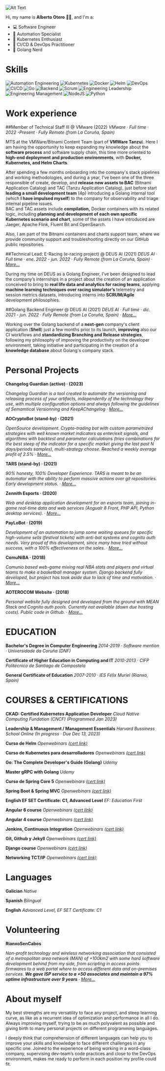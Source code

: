 ![Alt Text](img/aoterolorenzo.gif)

Hi, my name is **Alberto Otero** 👋🏻, and I'm a:

- 💻 Software Engineer
- 🤖 Automation Specialist
- 🚀 Kubernetes Enthusiast
- 🔄 CI/CD & DevOps Practitioner
- 🐹 Golang Nerd

# Skills

![Automation Engineering](https://img.shields.io/badge/Automation%20Engineering-%23DC5263.svg?style=for-the-badge&logoColor=white) ![Kubernetes](https://img.shields.io/badge/kubernetes-%23326ce5.svg?style=for-the-badge&logo=kubernetes&logoColor=white) ![Docker](https://img.shields.io/badge/docker-%230db7ed.svg?style=for-the-badge&logo=docker&logoColor=white) ![Helm](https://img.shields.io/badge/HELM-%23005b96.svg?style=for-the-badge&logo=helm&logoColor=white) ![DevOps](https://img.shields.io/badge/DevOps-%23a298dc.svg?style=for-the-badge&logoColor=white) ![CI/CD](https://img.shields.io/badge/CI/CD-%23b6c630.svg?style=for-the-badge&logoColor=white) ![Go](https://img.shields.io/badge/golang-%2300ADD8.svg?style=for-the-badge&logo=go&logoColor=white) ![Backend](https://img.shields.io/badge/Backend-%23333333.svg?style=for-the-badge&logoColor=white) ![Scrum](https://img.shields.io/badge/Scrum-009FDA?logo=scrumalliance&logoColor=fff&style=for-the-badge) ![Engineering Leadership](https://img.shields.io/badge/Engineering%20Leadership-%234fd181.svg?style=for-the-badge&logoColor=white) ![Engineering Management](https://img.shields.io/badge/Engineering%20Management-%2343b285.svg?style=for-the-badge&logoColor=white) ![NodeJS](https://img.shields.io/badge/node.js-6DA55F?style=for-the-badge&logo=node.js&logoColor=white) ![Python](https://img.shields.io/badge/python-3670A0?style=for-the-badge&logo=python&logoColor=ffdd54)

<!--- skills: Automation Engineering, Kubernetes, Docker, Helm, DevOps, CICD, Software Development, Golang, Backend, SCRUM, Engineering Leadership, Engineering Management, NodeJS, Python, TCP/IP--->    

# Work experience

##Member of Technical Staff III @ VMware (2022)
*VMware · Full time  · 2022 -Present · Fully Remote (from La Coruña, Spain)*

MTS at the VMWare/Bitnami Content Team (part of **VMWare Tanzu**). Here I am having the opportunity to keep expanding my knowledge about the **software process** and software supply chain, this time more oriented to **high-end deployment and production environments**, with **Docker, Kubernetes, and Helm Charts**.

After spending a few months onboarding into the company's stack pipelines and working methodologies, and during a year, I’ve been one of the three responsible of create, develop, and **release new assets to BAC** (Bitnami Application Catalog) and TAC (Tanzu Application Catalog), just before start **leading a small development team** (4p) introducing a Golang internal tool (which **I have impulsed myself**) to the company for observability and triage internal pipeline issues.    
BAC and TAC assets include **compilation,** Docker containers with its related logic, including **planning and development of each own specific Kubernetes scenario and chart**, some of the assets I have introduced are Jaeger, Apache Flink, Fluent Bit and OpenSearch.

Also, I am part of the Bitnami containers and charts support team, where we provide community support and troubleshooting directly on our GitHub public repositories.


##Technical Lead: E-Racing (e-racing project) @ DEUS AI (2021)
*DEUS AI · Full time · ene. 2022 - jun. 2022 · Fully Remote (from La Coruña, Spain) · [More...](en/experience/3_deus_lead.md)*

During my time on DEUS as a Golang Engineer, I’ve been designed to lead the company’s internships in a project about the creation of an application conceived to bring to **real life data and analytics for racing teams**, applying **machine learning techniques over racing simulator’s** telemetry and session metrics datasets, introducing interns into **SCRUM/Agile** development philosophies.

##Golang Backend Engineer @ DEUS AI (2021)
*DEUS AI · Full time  · dic. 2021 - jun. 2022 · Fully Remote (from La Coruña, Spain) · [More...](en/experience/2_deus.md)*

Working over the Golang backend of a **next-gen** company's client application (**Shell**) just a few months prior to its launch, **improving** also our CI workflows and **standardizing Branching and Release strategies**, following my philosophy of improving the productivity on the developer environment, taking initiative and participating in the creation of a **knowledge database** about Golang's company stack.

# Personal Projects

**Changelog Guardian (active) · (2023)** 

_Changelog Guardian is a tool created to automate the versioning and releasing process of your artifacts, independently of the technology they use, with multiple configuration options and always following the guidelines of Semamtical Versionning and KeepAChangelog · [More...](en/projects/7_changelog_guardian.md)_

**AOCryptoBot (stand-by) · (2021)** 

_OpenSource development. Crypto-trading bot with custom parametrized strategies with well known market indicators as enter/exit signals, and algorithms with backtest and parameter calculations (tries combinations for the best steep of the indicator for a specific market giving the last past N days/periods samples), multi-strategy choose. Reached a weekly average profit of 2.5% · [More...](en/projects/6_aocryptobot.md)_

**TARS (stand-by) · (2021)** 

_90% honesty, 100% Developer Experience. TARS is meant to be an automator with the ability to perform massive actions over git repositories. Early development status. · [More...](en/projects/5_tars.md)_

**Zennith Esports · (2020)** 

_Web and desktop application development for an esports team, joining in-game real-time data and web services (Angualr 8 Front, PHP API, Python desktop services). · [More...](en/projects/4_zennith_esports.md)_

**PayLoBot · (2019)** 

_Development of an automation to jump some waiting queues for specific high-volume sells (festival tickets) with anti-bot systems and cognito auth needs. Very proud of this development, since many have tried without success, with a 100% effectiveness on the sales. · [More...](en/projects/3_paylobot.md)_

**ComuNiBA · (2018)** 

_Comunio based web-game mixing real NBA stats and players and virtual teams to make a basketball manager system. Django backend fully developed, but project has took aside due to lack of time and motivation. · [More...](en/projects/2_comuniba.md)_

**AOTEROCOM Website · (2018)** 

_Personal website fully designed and developed from the ground with MEAN Stack and Cognito auth pools. Currently not available (down due hosting costs). Public code in Github. · [More...](en/projects/1_aoterocom.md)_

# EDUCATION

**Bachelor's Degree in Computer Engineering** *2014-2019 · Software mention · Universidade da Coruña (DNF)*

**Certificate of Higher Education in Computing and IT** *2010-2013 · CIFP Politécnico de Santiago de Compostela*

**General Certificate of Education** *2007-2010 · IES Félix Muriel (Rianxo, Spain)*

# COURSES & CERTIFICATIONS

**CKAD: Certified Kubernetes Application Developer** *Cloud Native Computing Fundation (CNCF) (Programmed Jan 2023)*

**Leadership & Management / Management Essentials** *Harvard Bussiness School Online (In progress · Due Dec 13, 2023)*

**Curso de Helm** *Openwebinars [(cert link)](https://openwebinars.net/cert/m0gnD)*

**Curso de Kubernetes para desarrolladores** *Openwebinars [(cert link)](https://openwebinars.net/cert/y0B59)*

**Go: The Complete Developer's Guide (Golang)** *Udemy*

**Master gRPC with Golang** *Udemy*

**Curso de Spring Core 5** *Openwebinars [(cert link)](https://openwebinars.net/cert/b3yrr)*

**Spring Boot & Spring MVC** *Openwebinars [(cert link)](https://openwebinars.net/cert/b3yrr)*

**English EF SET Certificate: C1, Advanced Level** *EF: Education First*

**Angular 6 course** *Openwebinars [(cert link)](https://openwebinars.net/academia/certificado/170979/)*

**Angular 4 course** *Openwebinars [(cert link)](https://openwebinars.net/cert/z1XX6)*

**Jenkins, Continuous Integration** *Openwebinars  [(cert link)](https://openwebinars.net/cert/pEJaM)*

**Git, Github y Jekyll** *Openwebinars  [(cert link)](https://openwebinars.net/academia/certificado/171257/)*

**Django course** *Openwebinars [(cert link)](https://openwebinars.net/academia/certificado/171257/)*

**Networking TCT/IP** *Openwebinars [(cert link)](https://openwebinars.net/cert/8DkGO)*

# Languages

**Galician** *Native*

**Spanish** *Bilingual*

**English** *Advanced Level, EF SET Certificate: C1*


# Volunteering

**RianxoSenCabos** 

_Non-profit technology and wireless networking association that consisted of a metropolitan area network (MAN) of +100km2 with some hard software development behind from my side, from scripting in access points firmwares to a web portal where to access different data and on-premises services. **We gave ISP service to a +50 associates and maintain a 97% uptime infrastructure over 9 years** · [More...](en/volunteering/1_rianxosencabos.md)_


# About myself

My best strengths are my versatility to face any project, and steep learning curve, as like as a recurrent idea of optimization and performance in all I do. Always improving myself, trying to be as much polyvalent as possible and giving birth to many personal projects on different programming languages.

I deeply think that comprehension of different languages can help you to improve your skills and knowledge to face different challenges in any specific one. Joined to the experience of being working in a word-class company, supervising dev-team’s code practices and close to the DevOps environment, makes me ready to perform in each position my profile could fit.
